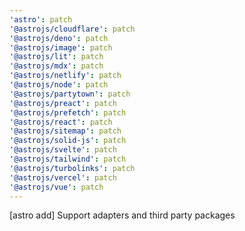 ```yaml
---
'astro': patch
'@astrojs/cloudflare': patch
'@astrojs/deno': patch
'@astrojs/image': patch
'@astrojs/lit': patch
'@astrojs/mdx': patch
'@astrojs/netlify': patch
'@astrojs/node': patch
'@astrojs/partytown': patch
'@astrojs/preact': patch
'@astrojs/prefetch': patch
'@astrojs/react': patch
'@astrojs/sitemap': patch
'@astrojs/solid-js': patch
'@astrojs/svelte': patch
'@astrojs/tailwind': patch
'@astrojs/turbolinks': patch
'@astrojs/vercel': patch
'@astrojs/vue': patch
---
```


[astro add] Support adapters and third party packages
